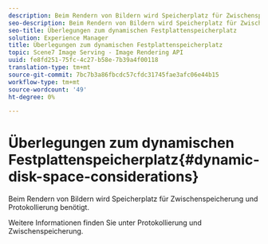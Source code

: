 ```yaml
---
description: Beim Rendern von Bildern wird Speicherplatz für Zwischenspeicherung und Protokollierung benötigt.
seo-description: Beim Rendern von Bildern wird Speicherplatz für Zwischenspeicherung und Protokollierung benötigt.
seo-title: Überlegungen zum dynamischen Festplattenspeicherplatz
solution: Experience Manager
title: Überlegungen zum dynamischen Festplattenspeicherplatz
topic: Scene7 Image Serving - Image Rendering API
uuid: fe8fd251-75fc-4c27-b58e-7b39a4f00118
translation-type: tm+mt
source-git-commit: 7bc7b3a86fbcdc57cfdc31745fae3afc06e44b15
workflow-type: tm+mt
source-wordcount: '49'
ht-degree: 0%

---
```



# Überlegungen zum dynamischen Festplattenspeicherplatz{#dynamic-disk-space-considerations}

Beim Rendern von Bildern wird Speicherplatz für Zwischenspeicherung und Protokollierung benötigt.

Weitere Informationen finden Sie unter Protokollierung und Zwischenspeicherung.
